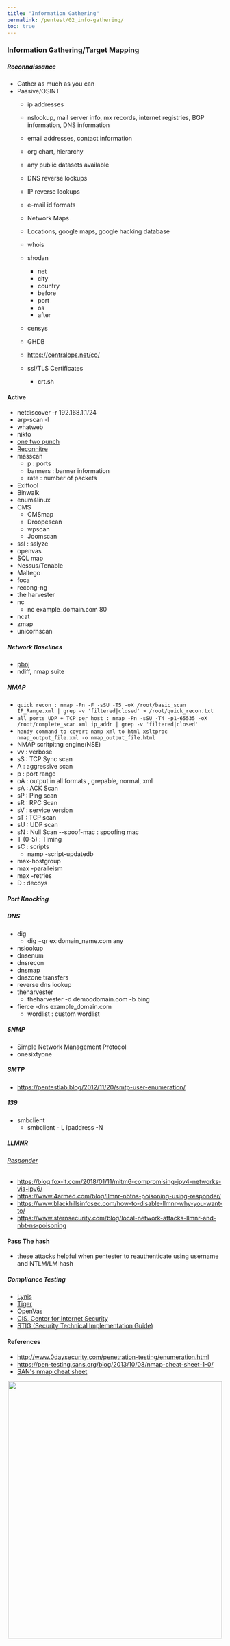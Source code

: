 ```yaml
---
title: "Information Gathering"
permalink: /pentest/02_info-gathering/
toc: true
---
```


### Information Gathering/Target Mapping
##### Reconnaissance
  - Gather as much as you can
  - Passive/OSINT
    - ip addresses
    - nslookup, mail server info, mx records, internet registries, BGP information, DNS information
    - email addresses, contact information
    - org chart, hierarchy
    - any public datasets available
    - DNS reverse lookups
    - IP reverse lookups

    - e-mail id formats
    - Network Maps
    - Locations, google maps, google hacking database
    - whois
    - shodan
        - net
        - city
        - country
        - before
        - port
        - os
        - after
    - censys
    - GHDB
    - https://centralops.net/co/
    - ssl/TLS Certificates
      - crt.sh



#### Active
- netdiscover -r 192.168.1.1/24
- arp-scan -l
- whatweb
- nikto
- [one two punch](https://github.com/superkojiman/onetwopunch)
- [Reconnitre](https://github.com/codingo/Reconnoitre)
- masscan
  - p : ports
  - banners : banner information
  - rate : number of packets
- Exiftool
- Binwalk
- enum4linux
- CMS
  - CMSmap
  - Droopescan
  - wpscan
  - Joomscan
- ssl : sslyze
- openvas
- SQL map
- Nessus/Tenable
- Maltego
- foca
- recong-ng
- the harvester
 - nc
    - nc example_domain.com 80
 - ncat
- zmap
- unicornscan
##### Network Baselines
- [pbnj](http://pbnj.sourceforge.net)
- ndiff, nmap suite
##### NMAP
- ``` quick recon : nmap -Pn -F -sSU -T5 -oX /root/basic_scan IP_Range.xml | grep -v 'filtered|closed' > /root/quick_recon.txt ```
- ``` all ports UDP + TCP per host : nmap -Pn -sSU -T4 -p1-65535 -oX /root/complete_scan.xml ip_addr | grep -v 'filtered|closed' ```
- ``` handy command to covert namp xml to html xsltproc nmap_output_file.xml -o nmap_output_file.html ```
- NMAP scritpitng engine(NSE)
- vv : verbose
- sS : TCP Sync scan
- A : aggressive scan
- p : port range
- oA : output in all formats , grepable, normal, xml
- sA : ACK Scan
- sP : Ping scan
- sR : RPC Scan
- sV : service version
- sT : TCP scan
- sU : UDP scan
- sN : Null Scan
--spoof-mac : spoofing mac
- T (0-5) : Timing
- sC : scripts
  - namp -script-updatedb
- max-hostgroup
- max -paralleism
- max -retries
- D : decoys

##### Port Knocking
##### DNS
- dig
   - dig +qr ex:domain_name.com any
- nslookup
- dnsenum
- dnsrecon
- dnsmap
- dnszone transfers
- reverse dns lookup
- theharvester
  - theharvester -d demoodomain.com -b bing
- fierce -dns example_domain.com
  - wordlist : custom wordlist

##### SNMP
- Simple Network Management Protocol
- onesixtyone

##### SMTP
- https://pentestlab.blog/2012/11/20/smtp-user-enumeration/

##### 139
- smbclient
  - smbclient - L ipaddress -N

##### LLMNR
###### [Responder](https://github.com/SpiderLabs/Responder)
- https://blog.fox-it.com/2018/01/11/mitm6-compromising-ipv4-networks-via-ipv6/
- https://www.4armed.com/blog/llmnr-nbtns-poisoning-using-responder/
- https://www.blackhillsinfosec.com/how-to-disable-llmnr-why-you-want-to/
- https://www.sternsecurity.com/blog/local-network-attacks-llmnr-and-nbt-ns-poisoning

#### Pass The hash
- these attacks helpful when pentester to reauthenticate using username and NTLM/LM hash



##### Compliance Testing
- [Lynis](https://cisofy.com/lynis/)
- [Tiger](https://www.nongnu.org/tiger/)
- [OpenVas](http://www.openvas.org/)
- [CIS, Center for Internet Security](https://www.cisecurity.org/cis-benchmarks/)
- [STIG (Security Technical Implementation Guide)](https://www.stigviewer.com/stigs)


#### References
- http://www.0daysecurity.com/penetration-testing/enumeration.html
- https://pen-testing.sans.org/blog/2013/10/08/nmap-cheat-sheet-1-0/
- [SAN's nmap cheat sheet](https://blogs.sans.org/pen-testing/files/2013/10/NmapCheatSheetv1.1.pdf)

<p align="center"><img src="https://raw.githubusercontent.com/mohareti/cyberlab/master/assets/images/InfoGathering.jpg" width="500" height="600"></p>
